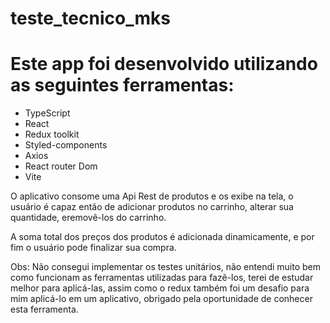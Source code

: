 # teste_tecnico_mks

# Este app foi desenvolvido utilizando as seguintes ferramentas:

- TypeScript
- React
- Redux toolkit
- Styled-components
- Axios
- React router Dom
- Vite

 <p>O aplicativo consome uma Api Rest de produtos e os exibe na tela, o usuário é capaz então de adicionar produtos no carrinho, alterar sua quantidade, eremovê-los do carrinho.<p>

 <p>A soma total dos preços dos produtos é adicionada dinamicamente, e por fim o usuário pode finalizar sua compra.<p>

 <bold>Obs: Não consegui implementar os testes unitários, não entendi muito bem como funcionam as ferramentas utilizadas para fazê-los, terei de estudar melhor para aplicá-las, assim como o redux também foi um desafio para mim aplicá-lo em um aplicativo, obrigado pela oportunidade de conhecer esta ferramenta.<bold>
